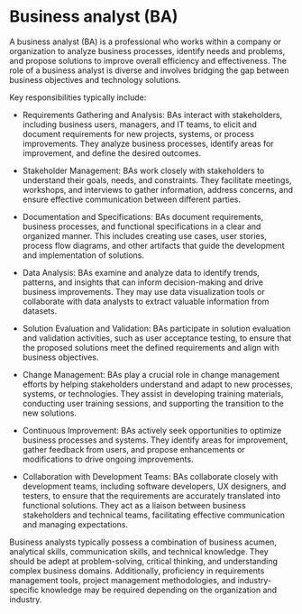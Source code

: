 # Business analyst (BA)

A business analyst (BA) is a professional who works within a company or organization to analyze business processes, identify needs and problems, and propose solutions to improve overall efficiency and effectiveness. The role of a business analyst is diverse and involves bridging the gap between business objectives and technology solutions.

Key responsibilities typically include:

* Requirements Gathering and Analysis: BAs interact with stakeholders, including business users, managers, and IT teams, to elicit and document requirements for new projects, systems, or process improvements. They analyze business processes, identify areas for improvement, and define the desired outcomes.

* Stakeholder Management: BAs work closely with stakeholders to understand their goals, needs, and constraints. They facilitate meetings, workshops, and interviews to gather information, address concerns, and ensure effective communication between different parties.

* Documentation and Specifications: BAs document requirements, business processes, and functional specifications in a clear and organized manner. This includes creating use cases, user stories, process flow diagrams, and other artifacts that guide the development and implementation of solutions.

* Data Analysis: BAs examine and analyze data to identify trends, patterns, and insights that can inform decision-making and drive business improvements. They may use data visualization tools or collaborate with data analysts to extract valuable information from datasets.

* Solution Evaluation and Validation: BAs participate in solution evaluation and validation activities, such as user acceptance testing, to ensure that the proposed solutions meet the defined requirements and align with business objectives.

* Change Management: BAs play a crucial role in change management efforts by helping stakeholders understand and adapt to new processes, systems, or technologies. They assist in developing training materials, conducting user training sessions, and supporting the transition to the new solutions.

* Continuous Improvement: BAs actively seek opportunities to optimize business processes and systems. They identify areas for improvement, gather feedback from users, and propose enhancements or modifications to drive ongoing improvements.

* Collaboration with Development Teams: BAs collaborate closely with development teams, including software developers, UX designers, and testers, to ensure that the requirements are accurately translated into functional solutions. They act as a liaison between business stakeholders and technical teams, facilitating effective communication and managing expectations.

Business analysts typically possess a combination of business acumen, analytical skills, communication skills, and technical knowledge. They should be adept at problem-solving, critical thinking, and understanding complex business domains. Additionally, proficiency in requirements management tools, project management methodologies, and industry-specific knowledge may be required depending on the organization and industry.

